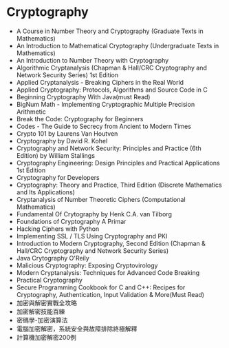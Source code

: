 # Cryptography
- A Course in Number Theory and Cryptography (Graduate Texts in Mathematics)
- An Introduction to Mathematical Cryptography (Undergraduate Texts in Mathematics)
- An Introduction to Number Theory with Cryptography
- Algorithmic Cryptanalysis (Chapman & Hall/CRC Cryptography and Network Security Series) 1st Edition
- Applied Cryptanalysis - Breaking Ciphers in the Real World
- Applied Cryptography: Protocols, Algorithms and Source Code in C
- Beginning Cryptography With Java(must Read)
- BigNum Math - Implementing Cryptographic Multiple Precision Arithmetic
- Break the Code: Cryptography for Beginners
- Codes - The Guide to Secrecy from Ancient to Modern Times
- Crypto 101 by Laurens Van Houtven
- Cryptography by David R. Kohel
- Cryptography and Network Security: Principles and Practice (6th Edition) by William Stallings
- Cryptography Engineering: Design Principles and Practical Applications 1st Edition
- Cryptography for Developers
- Cryptography: Theory and Practice, Third Edition (Discrete Mathematics and Its Applications)
- Cryptanalysis of Number Theoretic Ciphers (Computational Mathematics)
- Fundamental Of Crytography by Henk C.A. van Tilborg
- Foundations of Cryptography A Primar
- Hacking Ciphers with Python
- Implementing SSL / TLS Using Cryptography and PKI
- Introduction to Modern Cryptography, Second Edition (Chapman & Hall/CRC Cryptography and Network Security Series)
- Java Crytography O'Reily
- Malicious Cryptography: Exposing Cryptovirology
- Modern Cryptanalysis: Techniques for Advanced Code Breaking
- Practical Cryptography
- Secure Programming Cookbook for C and C++: Recipes for Cryptography, Authentication, Input Validation & More(Must Read)
- 加密與解密實戰全攻略
- 加密解密技能百練
- 密碼學-加密演算法
- 電腦加密解密，系統安全與故障排除終極解釋
- 計算機加密解密200例
